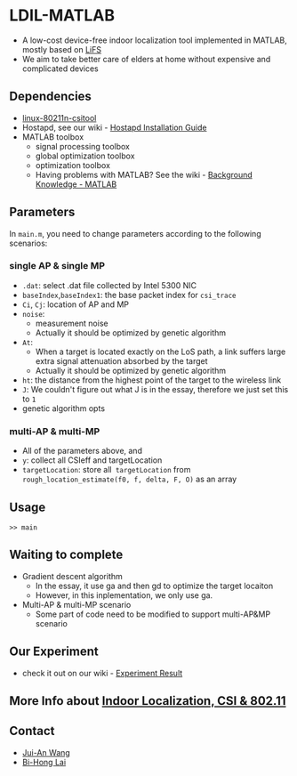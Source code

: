 # LDIL-MATLAB
* A low-cost device-free indoor localization tool implemented in MATLAB, mostly based on [LiFS](https://ink.library.smu.edu.sg/cgi/viewcontent.cgi?referer=&httpsredir=1&article=4390&context=sis_research)
* We aim to take better care of elders at home without expensive and complicated devices

## Dependencies
* [linux-80211n-csitool](https://github.com/dhalperi/linux-80211n-csitool/)
* Hostapd, see our wiki - [Hostapd Installation Guide](https://github.com/samuel920119920119samuel/LDIL-MATLAB/wiki/Hostapd-Installation-Guide)
* MATLAB toolbox
    * signal processing toolbox
    * global optimization toolbox
    * optimization toolbox
    * Having problems with MATLAB? See the wiki - [Background Knowledge - MATLAB](https://github.com/samuel920119920119samuel/LDIL-MATLAB/wiki/Background-Knowledge#matlab)

## Parameters
In ``main.m``, you need to change parameters according to the following scenarios:
### single AP & single MP
* ``.dat``: select .dat file collected by Intel 5300 NIC 
* ``baseIndex``,``baseIndex1``: the base packet index for ``csi_trace``
* ``Ci``, ``Cj``: location of AP and MP
* ``noise``:
    * measurement noise
    * Actually it should be optimized by genetic algorithm
* ``At``: 
    * When a target is located exactly on the LoS path, a link suffers large extra signal attenuation absorbed by the target
    * Actually it should be optimized by genetic algorithm
* ``ht``: the distance from the highest point of the target to the wireless link
* ``J``: We couldn't figure out what J is in the essay, therefore we just set this to ``1``
* genetic algorithm opts
### multi-AP & multi-MP
* All of the parameters above, and 
* ``y``: collect all CSIeff and targetLocation
* ``targetLocation``: store all`` targetLocation`` from  ``rough_location_estimate(f0, f, delta, F, O)`` as an array

## Usage
```
>> main
```

## Waiting to complete
* Gradient descent algorithm
    * In the essay, it use ga and then gd to optimize the target locaiton
    * However, in this inplementation, we only use ga.
* Multi-AP & multi-MP scenario
    * Some part of code need to be modified to support multi-AP&MP scenario

## Our Experiment
* check it out on our wiki - [Experiment Result](https://github.com/samuel920119920119samuel/LDIL-MATLAB/wiki/Experiment-Result-(single-AP-&-single-MP))

## More Info about [Indoor Localization, CSI & 802.11](https://github.com/samuel920119920119samuel/LDIL-MATLAB/wiki/Background-Knowledge)

## Contact
* [Jui-An Wang](mailto:samuel9008@g.ncu.edu.tw)
* [Bi-Hong Lai](mailto:youngle@g.ncu.edu.tw)

